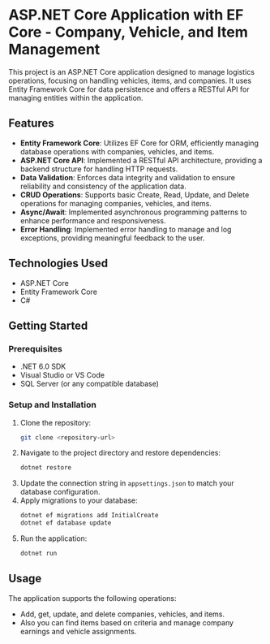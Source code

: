 # ASP.NET Core Application with EF Core - Company, Vehicle, and Item Management

This project is an ASP.NET Core application designed to manage logistics operations, focusing on handling vehicles, items, and companies. It uses Entity Framework Core for data persistence and offers a RESTful API for managing entities within the application.

## Features

- **Entity Framework Core**: Utilizes EF Core for ORM, efficiently managing database operations with companies, vehicles, and items.
- **ASP.NET Core API**: Implemented a RESTful API architecture, providing a backend structure for handling HTTP requests.
- **Data Validation**: Enforces data integrity and validation to ensure reliability and consistency of the application data.
- **CRUD Operations**: Supports basic Create, Read, Update, and Delete operations for managing companies, vehicles, and items.
- **Async/Await**: Implemented asynchronous programming patterns to enhance performance and responsiveness.
- **Error Handling**: Implemented error handling to manage and log exceptions, providing meaningful feedback to the user.

## Technologies Used

- ASP.NET Core
- Entity Framework Core
- C#

## Getting Started

### Prerequisites

- .NET 6.0 SDK
- Visual Studio or VS Code
- SQL Server (or any compatible database)

### Setup and Installation

1. Clone the repository:
   ```bash
   git clone <repository-url>
   ```
2. Navigate to the project directory and restore dependencies:
   ```bash
   dotnet restore
   ```
3. Update the connection string in `appsettings.json` to match your database configuration.
4. Apply migrations to your database:
   ```bash
   dotnet ef migrations add InitialCreate
   dotnet ef database update
   ```
5. Run the application:
   ```bash
   dotnet run
   ```

## Usage

The application supports the following operations:

- Add, get, update, and delete companies, vehicles, and items.
- Also you can find items based on criteria and manage company earnings and vehicle assignments.
